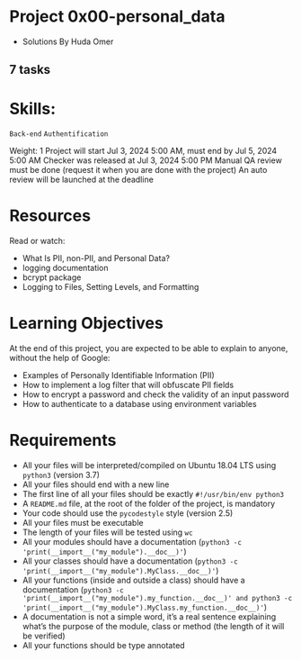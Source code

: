 # Project 0x00-personal_data
- Solutions By Huda Omer
## 7 tasks

# Skills:
`Back-end`
`Authentification`

 Weight: 1
 Project will start Jul 3, 2024 5:00 AM, must end by Jul 5, 2024 5:00 AM
 Checker was released at Jul 3, 2024 5:00 PM
 Manual QA review must be done (request it when you are done with the project)
 An auto review will be launched at the deadline


# Resources
Read or watch:

- What Is PII, non-PII, and Personal Data?
- logging documentation
- bcrypt package
- Logging to Files, Setting Levels, and Formatting

# Learning Objectives
At the end of this project, you are expected to be able to explain to anyone, without the help of Google:

- Examples of Personally Identifiable Information (PII)
- How to implement a log filter that will obfuscate PII fields
- How to encrypt a password and check the validity of an input password
- How to authenticate to a database using environment variables

# Requirements
- All your files will be interpreted/compiled on Ubuntu 18.04 LTS using `python3` (version 3.7)
- All your files should end with a new line
- The first line of all your files should be exactly `#!/usr/bin/env python3`
- A `README.md` file, at the root of the folder of the project, is mandatory
- Your code should use the `pycodestyle` style (version 2.5)
- All your files must be executable
- The length of your files will be tested using `wc`
- All your modules should have a documentation (`python3 -c 'print(__import__("my_module").__doc__)'`)
- All your classes should have a documentation (`python3 -c 'print(__import__("my_module").MyClass.__doc__)'`)
- All your functions (inside and outside a class) should have a documentation (`python3 -c 'print(__import__("my_module").my_function.__doc__)' and python3 -c 'print(__import__("my_module").MyClass.my_function.__doc__)'`)
- A documentation is not a simple word, it’s a real sentence explaining what’s the purpose of the module, class or method (the length of it will be verified)
- All your functions should be type annotated
